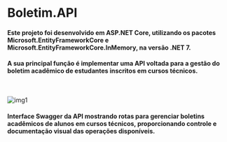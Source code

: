 # Boletim.API

#### Este projeto foi desenvolvido em ASP.NET Core, utilizando os pacotes Microsoft.EntityFrameworkCore e Microsoft.EntityFrameworkCore.InMemory, na versão .NET 7.

#### A sua principal função é implementar uma API voltada para a gestão do boletim acadêmico de estudantes inscritos em cursos técnicos.

<br/>

![img1](https://github.com/messafelipe/api-boletim/assets/51674627/f688e576-5bc6-4176-8a16-29e17c0d891a)
#### Interface Swagger da API mostrando rotas para gerenciar boletins acadêmicos de alunos em cursos técnicos, proporcionando controle e documentação visual das operações disponíveis.

